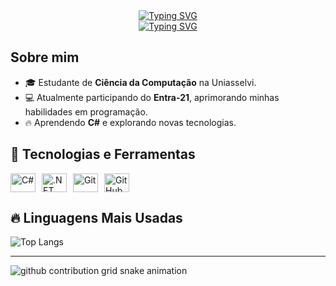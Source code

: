 <div align="center">
  <a href="https://git.io/typing-svg">
    <img src="https://readme-typing-svg.demolab.com?font=Fira+Code&weight=500&size=22&pause=1000&color=FF00F6&center=true&vCenter=true&random=false&width=400&lines=Eu+sou+Samin+Ghoddosi" alt="Typing SVG">
  </a>
</div>

<div align="center">
  <a href="https://git.io/typing-svg">
    <img src="https://readme-typing-svg.demolab.com?font=Fira+Code&weight=500&size=22&pause=1000&color=FF00F6&center=true&vCenter=true&random=false&width=524&lines=%E2%8A%B9+Seja+bem+vindo!+%CB%99%E1%B5%95%CB%99+%E2%8A%B9+" alt="Typing SVG">
  </a>
</div>

## Sobre mim
- 🎓 Estudante de **Ciência da Computação** na Uniasselvi.
- 💻 Atualmente participando do **Entra-21**, aprimorando minhas habilidades em programação.
- 🔥 Aprendendo **C#** e explorando novas tecnologias.

## 🚀 Tecnologias e Ferramentas
<div style="display: flex; gap: 10px; align-items: center;">
  <img alt="C#" height="30" width="40" src="https://cdn.jsdelivr.net/gh/devicons/devicon/icons/csharp/csharp-original.svg">
  <img alt=".NET" height="30" width="40" src="https://cdn.jsdelivr.net/gh/devicons/devicon/icons/dot-net/dot-net-original.svg">
  <img alt="Git" height="30" width="40" src="https://cdn.jsdelivr.net/gh/devicons/devicon/icons/git/git-original.svg">
  <img alt="GitHub" height="30" width="40" src="https://cdn.jsdelivr.net/gh/devicons/devicon/icons/github/github-original.svg">
</div>

## 🔥 Linguagens Mais Usadas

![Top Langs](https://github-readme-stats.vercel.app/api/top-langs/?username=samin576&layout=compact&theme=radical)

---

<picture align="center">
  <source media="(prefers-color-scheme: dark)" srcset="https://raw.githubusercontent.com/samin576/samin576/output/github-contribution-grid-snake-dark.svg">
  <source media="(prefers-color-scheme: light)" srcset="https://raw.githubusercontent.com/samin576/samin576/output/github-contribution-grid-snake-dark.svg">
  <img align="center" alt="github contribution grid snake animation" src="https://raw.githubusercontent.com/samin576/samin576/output/github-contribution-grid-snake.svg">
</picture>

